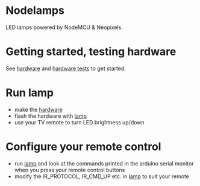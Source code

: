 # Nodelamps

LED lamps powered by NodeMCU & Neopixels.

# Getting started, testing hardware
See [hardware](./hardware.md) and [hardware tests](./hardware_tests/) to get
started.

# Run lamp
- make the [hardware](./hardware.md)
- flash the hardware with [lamp](./lamp.ino)
- use your TV remote to turn LED brightness up/down

# Configure your remote control
- run [lamp](./lamp.ino) and look at the commands printed in the arduino serial
  monitor when you press your remote control buttons
- modify the IR_PROTOCOL, IR_CMD_UP etc. in [lamp](./lamp.ino) to suit your
  remote

